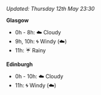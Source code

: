 *Updated: Thursday 12th May 23:30*

**Glasgow**

* 0h - 8h: :cloud: Cloudy
* 9h, 10h: :cyclone: Windy (:cloud:)
* 11h: :umbrella: Rainy

**Edinburgh**

* 0h - 10h: :cloud: Cloudy
* 11h: :cyclone: Windy (:cloud:)
